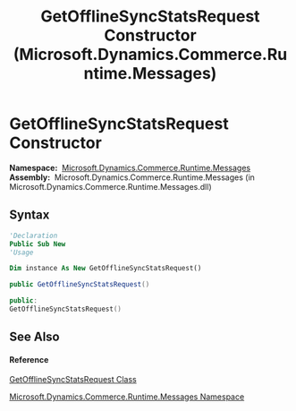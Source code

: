 ﻿---
title: GetOfflineSyncStatsRequest Constructor  (Microsoft.Dynamics.Commerce.Runtime.Messages)
TOCTitle: GetOfflineSyncStatsRequest Constructor
ms:assetid: M:Microsoft.Dynamics.Commerce.Runtime.Messages.GetOfflineSyncStatsRequest.#ctor
ms:mtpsurl: https://technet.microsoft.com/en-us/library/microsoft.dynamics.commerce.runtime.messages.getofflinesyncstatsrequest.getofflinesyncstatsrequest(v=AX.60)
ms:contentKeyID: 65321273
ms.date: 05/18/2015
mtps_version: v=AX.60
f1_keywords:
- Microsoft.Dynamics.Commerce.Runtime.Messages.GetOfflineSyncStatsRequest.#ctor
dev_langs:
- CSharp
- C++
- VB
---

# GetOfflineSyncStatsRequest Constructor

**Namespace:**  [Microsoft.Dynamics.Commerce.Runtime.Messages](microsoft-dynamics-commerce-runtime-messages-namespace.md)  
**Assembly:**  Microsoft.Dynamics.Commerce.Runtime.Messages (in Microsoft.Dynamics.Commerce.Runtime.Messages.dll)

## Syntax

``` vb
'Declaration
Public Sub New
'Usage

Dim instance As New GetOfflineSyncStatsRequest()
```

``` csharp
public GetOfflineSyncStatsRequest()
```

``` c++
public:
GetOfflineSyncStatsRequest()
```

## See Also

#### Reference

[GetOfflineSyncStatsRequest Class](getofflinesyncstatsrequest-class-microsoft-dynamics-commerce-runtime-messages.md)

[Microsoft.Dynamics.Commerce.Runtime.Messages Namespace](microsoft-dynamics-commerce-runtime-messages-namespace.md)

